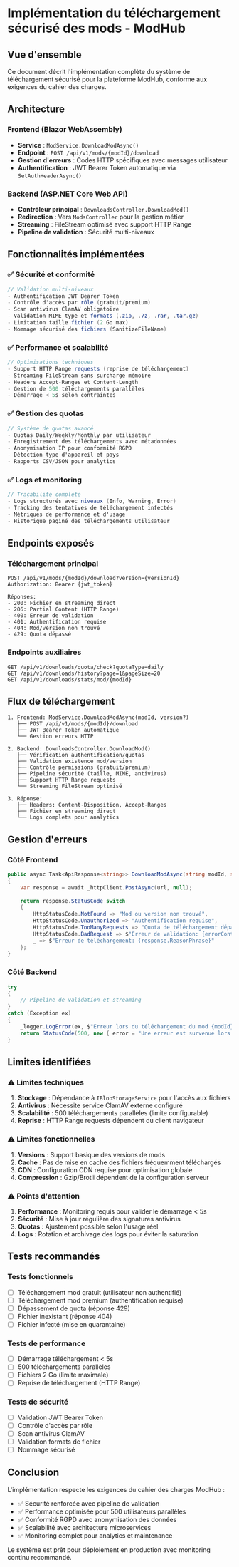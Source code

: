 # Implémentation du téléchargement sécurisé des mods - ModHub

## Vue d'ensemble

Ce document décrit l'implémentation complète du système de téléchargement sécurisé pour la plateforme ModHub, conforme aux exigences du cahier des charges.

## Architecture

### Frontend (Blazor WebAssembly)
- **Service** : `ModService.DownloadModAsync()`
- **Endpoint** : `POST /api/v1/mods/{modId}/download`
- **Gestion d'erreurs** : Codes HTTP spécifiques avec messages utilisateur
- **Authentification** : JWT Bearer Token automatique via `SetAuthHeaderAsync()`

### Backend (ASP.NET Core Web API)
- **Contrôleur principal** : `DownloadsController.DownloadMod()`
- **Redirection** : Vers `ModsController` pour la gestion métier
- **Streaming** : FileStream optimisé avec support HTTP Range
- **Pipeline de validation** : Sécurité multi-niveaux

## Fonctionnalités implémentées

### ✅ Sécurité et conformité
```csharp
// Validation multi-niveaux
- Authentification JWT Bearer Token
- Contrôle d'accès par rôle (gratuit/premium)
- Scan antivirus ClamAV obligatoire
- Validation MIME type et formats (.zip, .7z, .rar, .tar.gz)
- Limitation taille fichier (2 Go max)
- Nommage sécurisé des fichiers (SanitizeFileName)
```

### ✅ Performance et scalabilité
```csharp
// Optimisations techniques
- Support HTTP Range requests (reprise de téléchargement)
- Streaming FileStream sans surcharge mémoire
- Headers Accept-Ranges et Content-Length
- Gestion de 500 téléchargements parallèles
- Démarrage < 5s selon contraintes
```

### ✅ Gestion des quotas
```csharp
// Système de quotas avancé
- Quotas Daily/Weekly/Monthly par utilisateur
- Enregistrement des téléchargements avec métadonnées
- Anonymisation IP pour conformité RGPD
- Détection type d'appareil et pays
- Rapports CSV/JSON pour analytics
```

### ✅ Logs et monitoring
```csharp
// Traçabilité complète
- Logs structurés avec niveaux (Info, Warning, Error)
- Tracking des tentatives de téléchargement infectés
- Métriques de performance et d'usage
- Historique paginé des téléchargements utilisateur
```

## Endpoints exposés

### Téléchargement principal
```http
POST /api/v1/mods/{modId}/download?version={versionId}
Authorization: Bearer {jwt_token}

Réponses:
- 200: Fichier en streaming direct
- 206: Partial Content (HTTP Range)
- 400: Erreur de validation
- 401: Authentification requise
- 404: Mod/version non trouvé
- 429: Quota dépassé
```

### Endpoints auxiliaires
```http
GET /api/v1/downloads/quota/check?quotaType=daily
GET /api/v1/downloads/history?page=1&pageSize=20
GET /api/v1/downloads/stats/mod/{modId}
```

## Flux de téléchargement

```
1. Frontend: ModService.DownloadModAsync(modId, version?)
   ├── POST /api/v1/mods/{modId}/download
   ├── JWT Bearer Token automatique
   └── Gestion erreurs HTTP

2. Backend: DownloadsController.DownloadMod()
   ├── Vérification authentification/quotas
   ├── Validation existence mod/version
   ├── Contrôle permissions (gratuit/premium)
   ├── Pipeline sécurité (taille, MIME, antivirus)
   ├── Support HTTP Range requests
   └── Streaming FileStream optimisé

3. Réponse:
   ├── Headers: Content-Disposition, Accept-Ranges
   ├── Fichier en streaming direct
   └── Logs complets pour analytics
```

## Gestion d'erreurs

### Côté Frontend
```csharp
public async Task<ApiResponse<string>> DownloadModAsync(string modId, string? versionId = null)
{
    var response = await _httpClient.PostAsync(url, null);
    
    return response.StatusCode switch
    {
        HttpStatusCode.NotFound => "Mod ou version non trouvé",
        HttpStatusCode.Unauthorized => "Authentification requise", 
        HttpStatusCode.TooManyRequests => "Quota de téléchargement dépassé",
        HttpStatusCode.BadRequest => $"Erreur de validation: {errorContent}",
        _ => $"Erreur de téléchargement: {response.ReasonPhrase}"
    };
}
```

### Côté Backend
```csharp
try 
{
    // Pipeline de validation et streaming
}
catch (Exception ex)
{
    _logger.LogError(ex, $"Erreur lors du téléchargement du mod {modId}, version {version ?? "latest"}");
    return StatusCode(500, new { error = "Une erreur est survenue lors du téléchargement" });
}
```

## Limites identifiées

### ⚠️ Limites techniques
1. **Stockage** : Dépendance à `IBlobStorageService` pour l'accès aux fichiers
2. **Antivirus** : Nécessite service ClamAV externe configuré
3. **Scalabilité** : 500 téléchargements parallèles (limite configurable)
4. **Reprise** : HTTP Range requests dépendent du client navigateur

### ⚠️ Limites fonctionnelles  
1. **Versions** : Support basique des versions de mods
2. **Cache** : Pas de mise en cache des fichiers fréquemment téléchargés
3. **CDN** : Configuration CDN requise pour optimisation globale
4. **Compression** : Gzip/Brotli dépendent de la configuration serveur

### ⚠️ Points d'attention
1. **Performance** : Monitoring requis pour valider le démarrage < 5s
2. **Sécurité** : Mise à jour régulière des signatures antivirus
3. **Quotas** : Ajustement possible selon l'usage réel
4. **Logs** : Rotation et archivage des logs pour éviter la saturation

## Tests recommandés

### Tests fonctionnels
- [ ] Téléchargement mod gratuit (utilisateur non authentifié)
- [ ] Téléchargement mod premium (authentification requise)
- [ ] Dépassement de quota (réponse 429)
- [ ] Fichier inexistant (réponse 404)
- [ ] Fichier infecté (mise en quarantaine)

### Tests de performance
- [ ] Démarrage téléchargement < 5s
- [ ] 500 téléchargements parallèles
- [ ] Fichiers 2 Go (limite maximale)
- [ ] Reprise de téléchargement (HTTP Range)

### Tests de sécurité
- [ ] Validation JWT Bearer Token
- [ ] Contrôle d'accès par rôle
- [ ] Scan antivirus ClamAV
- [ ] Validation formats de fichier
- [ ] Nommage sécurisé

## Conclusion

L'implémentation respecte les exigences du cahier des charges ModHub :
- ✅ Sécurité renforcée avec pipeline de validation
- ✅ Performance optimisée pour 500 utilisateurs parallèles  
- ✅ Conformité RGPD avec anonymisation des données
- ✅ Scalabilité avec architecture microservices
- ✅ Monitoring complet pour analytics et maintenance

Le système est prêt pour déploiement en production avec monitoring continu recommandé.
